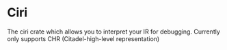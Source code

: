 # Ciri

The ciri crate which allows you to interpret your IR for debugging. Currently only supports CHR (Citadel-high-level representation)
